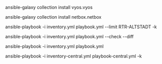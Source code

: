 ansible-galaxy collection install vyos.vyos

ansible-galaxy collection install netbox.netbox


ansible-playbook -i inventory.yml playbook.yml --limit RTR-ALTSTADT -k

ansible-playbook -i inventory.yml playbook.yml --check --diff

ansible-playbook -i inventory.yml playbook.yml

ansible-playbook -i inventory-central.yml playbook-central.yml -k